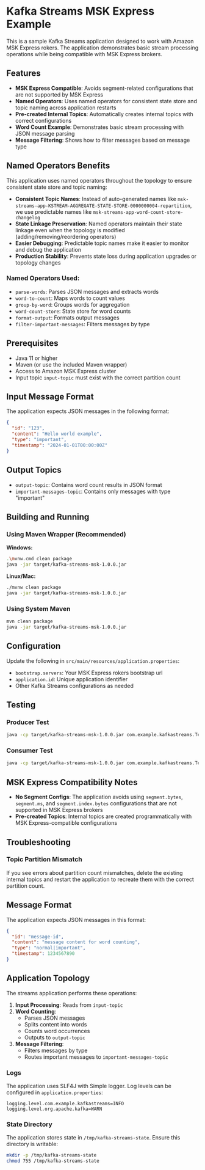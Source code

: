 # Kafka Streams MSK Express Example

This is a sample Kafka Streams application designed to work with Amazon MSK Express rokers. The application demonstrates basic stream processing operations while being compatible with MSK Express brokers.

## Features

- **MSK Express Compatible**: Avoids segment-related configurations that are not supported by MSK Express
- **Named Operators**: Uses named operators for consistent state store and topic naming across application restarts
- **Pre-created Internal Topics**: Automatically creates internal topics with correct configurations
- **Word Count Example**: Demonstrates basic stream processing with JSON message parsing
- **Message Filtering**: Shows how to filter messages based on message type

## Named Operators Benefits

This application uses named operators throughout the topology to ensure consistent state store and topic naming:

- **Consistent Topic Names**: Instead of auto-generated names like `msk-streams-app-KSTREAM-AGGREGATE-STATE-STORE-0000000004-repartition`, we use predictable names like `msk-streams-app-word-count-store-changelog`
- **State Linkage Preservation**: Named operators maintain their state linkage even when the topology is modified (adding/removing/reordering operators)
- **Easier Debugging**: Predictable topic names make it easier to monitor and debug the application
- **Production Stability**: Prevents state loss during application upgrades or topology changes

### Named Operators Used:
- `parse-words`: Parses JSON messages and extracts words
- `word-to-count`: Maps words to count values
- `group-by-word`: Groups words for aggregation
- `word-count-store`: State store for word counts
- `format-output`: Formats output messages
- `filter-important-messages`: Filters messages by type

## Prerequisites

- Java 11 or higher
- Maven (or use the included Maven wrapper)
- Access to Amazon MSK Express cluster
- Input topic `input-topic` must exist with the correct partition count

## Input Message Format

The application expects JSON messages in the following format:

```json
{
  "id": "123",
  "content": "Hello world example",
  "type": "important",
  "timestamp": "2024-01-01T00:00:00Z"
}
```

## Output Topics

- `output-topic`: Contains word count results in JSON format
- `important-messages-topic`: Contains only messages with type "important"

## Building and Running

### Using Maven Wrapper (Recommended)

**Windows:**
```bash
.\mvnw.cmd clean package
java -jar target/kafka-streams-msk-1.0.0.jar
```

**Linux/Mac:**
```bash
./mvnw clean package
java -jar target/kafka-streams-msk-1.0.0.jar
```

### Using System Maven

```bash
mvn clean package
java -jar target/kafka-streams-msk-1.0.0.jar
```

## Configuration

Update the following in `src/main/resources/application.properties`:

- `bootstrap.servers`: Your MSK Express rokers bootstrap url
- `application.id`: Unique application identifier
- Other Kafka Streams configurations as needed

## Testing

### Producer Test
```bash
java -cp target/kafka-streams-msk-1.0.0.jar com.example.kafkastreams.TestProducer
```

### Consumer Test
```bash
java -cp target/kafka-streams-msk-1.0.0.jar com.example.kafkastreams.TestConsumer
```

## MSK Express Compatibility Notes

- **No Segment Configs**: The application avoids using `segment.bytes`, `segment.ms`, and `segment.index.bytes` configurations that are not supported in MSK Express brokers
- **Pre-created Topics**: Internal topics are created programmatically with MSK Express-compatible configurations


## Troubleshooting

### Topic Partition Mismatch
If you see errors about partition count mismatches, delete the existing internal topics and restart the application to recreate them with the correct partition count.

## Message Format

The application expects JSON messages in this format:

```json
{
  "id": "message-id",
  "content": "message content for word counting",
  "type": "normal|important",
  "timestamp": 1234567890
}
```



## Application Topology

The streams application performs these operations:

1. **Input Processing**: Reads from `input-topic`
2. **Word Counting**: 
   - Parses JSON messages
   - Splits content into words
   - Counts word occurrences
   - Outputs to `output-topic`
3. **Message Filtering**:
   - Filters messages by type
   - Routes important messages to `important-messages-topic`

### Logs

The application uses SLF4J with Simple logger. Log levels can be configured in `application.properties`:

```properties
logging.level.com.example.kafkastreams=INFO
logging.level.org.apache.kafka=WARN
```

### State Directory

The application stores state in `/tmp/kafka-streams-state`. Ensure this directory is writable:

```bash
mkdir -p /tmp/kafka-streams-state
chmod 755 /tmp/kafka-streams-state
```



